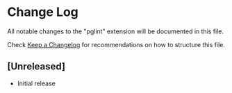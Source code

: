 # Change Log

All notable changes to the "pglint" extension will be documented in this file.

Check [Keep a Changelog](http://keepachangelog.com/) for recommendations on how to structure this file.

## [Unreleased]

- Initial release